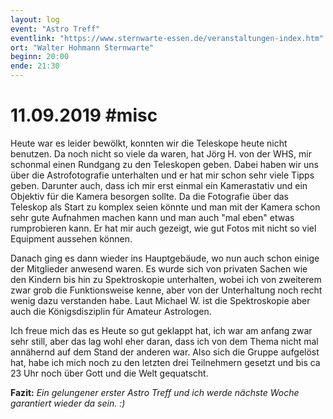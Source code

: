 ```yaml
---
layout: log
event: "Astro Treff"
eventlink: "https://www.sternwarte-essen.de/veranstaltungen-index.htm"
ort: "Walter Hohmann Sternwarte"
beginn: 20:00
ende: 21:30
---
```


# 11.09.2019 #misc

Heute war es leider bewölkt, konnten wir die Teleskope heute nicht benutzen. Da noch nicht so viele da waren, hat Jörg H. von der WHS, mir schonmal einen Rundgang zu den Teleskopen geben. Dabei haben wir uns über die Astrofotografie unterhalten und er hat mir schon sehr viele Tipps geben. Darunter auch, dass ich mir erst einmal ein Kamerastativ und ein Objektiv für die Kamera besorgen sollte. Da die Fotografie über das Teleskop als Start zu komplex seien könnte und man mit der Kamera schon sehr gute Aufnahmen machen kann und man auch "mal eben" etwas rumprobieren kann. Er hat mir auch gezeigt, wie gut Fotos mit nicht so viel Equipment aussehen können.

Danach ging es dann wieder ins Hauptgebäude, wo nun auch schon einige der Mitglieder anwesend waren. Es wurde sich von privaten Sachen wie den Kindern bis hin zu Spektroskopie unterhalten, wobei ich von zweiterem zwar grob die Funktionsweise kenne, aber von der Unterhaltung noch recht wenig dazu verstanden habe. Laut Michael W. ist die Spektroskopie aber auch die Königsdisziplin für Amateur Astrologen.

Ich freue mich das es Heute so gut geklappt hat, ich war am anfang zwar sehr still, aber das lag wohl eher daran, dass ich von dem Thema nicht mal annähernd auf dem Stand der anderen war. Also sich die Gruppe aufgelöst hat, habe ich mich noch zu den letzten drei Teilnehmern gesetzt und bis ca 23 Uhr noch über Gott und die Welt gequatscht.

**Fazit:** *Ein gelungener erster Astro Treff und ich werde nächste Woche garantiert wieder da sein. :)*
